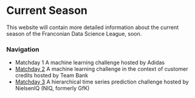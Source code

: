 # Current Season

This website will contain more detailed information about the current season of the Franconian Data Science League, soon.

### Navigation
* Matchday 1 A machine learning challenge hosted by Adidas
* [Matchday 2](/Site/Current_season/Day2) A machine learning challenge in the context of customer credits hosted by Team Bank
* [Matchday 3](/Site/Current_season/Day3) A hierarchical time series prediction challenge hosted by NielsenIQ (NIQ, formerly GfK)



